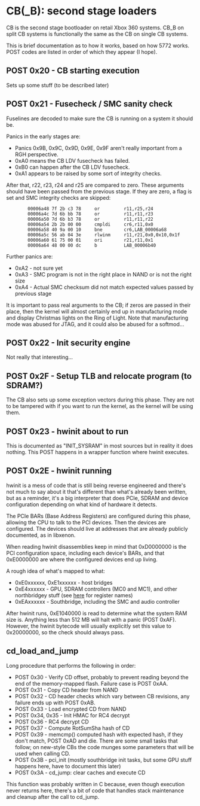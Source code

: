 # CB(_B): second stage loaders

CB is the second stage bootloader on retail Xbox 360 systems.
CB_B on split CB systems is functionally the same as the CB on single CB systems.

This is brief documentation as to how it works, based on how 5772 works.
POST codes are listed in order of which they appear (I hope).

## POST 0x20 - CB starting execution

Sets up some stuff (to be described later)

## POST 0x21 - Fusecheck / SMC sanity check

Fuselines are decoded to make sure the CB is running on a system it should be.

Panics in the early stages are:
- Panics 0x9B, 0x9C, 0x9D, 0x9E, 0x9F aren't really important from a RGH perspective.
- 0xA0 means the CB LDV fusecheck has failed.
- 0xB0 can happen after the CB LDV fusecheck.
- 0xA1 appears to be raised by some sort of integrity checks.

After that, r22, r23, r24 and r25 are compared to zero. These arguments should have been
passed from the previous stage. If they are zero, a flag is set and SMC integrity checks
are skipped:

```
        00006a48 7f 2b c3 78     or         r11,r25,r24
        00006a4c 7d 6b bb 78     or         r11,r11,r23
        00006a50 7d 6b b3 78     or         r11,r11,r22
        00006a54 2b 2b 00 00     cmpldi     cr6,r11,0x0
        00006a58 40 9a 00 10     bne        cr6,LAB_00006a68
        00006a5c 56 ab 04 3e     rlwinm     r11,r21,0x0,0x10,0x1f
        00006a60 61 75 00 01     ori        r21,r11,0x1
        00006a64 48 00 00 dc     b          LAB_00006b40
```

Further panics are:
- 0xA2 - not sure yet
- 0xA3 - SMC program is not in the right place in NAND or is not the right size
- 0xA4 - Actual SMC checksum did not match expected values passed by previous stage

It is important to pass real arguments to the CB; if zeros are passed in their place, then
the kernel will almost certainly end up in manufacturing mode and display Christmas lights
on the Ring of Light. Note that manufacturing mode was abused for JTAG, and it could also
be abused for a softmod...

## POST 0x22 - Init security engine

Not really that interesting...

## POST 0x2F - Setup TLB and relocate program (to SDRAM?)

The CB also sets up some exception vectors during this phase. They are not to be tampered
with if you want to run the kernel, as the kernel will be using them.

## POST 0x23 - hwinit about to run

This is documented as "INIT_SYSRAM" in most sources but in reality it does nothing.
This POST happens in a wrapper function where hwinit executes.

## POST 0x2E - hwinit running

hwinit is a mess of code that is still being reverse engineered and there's not much to
say about it that's different than what's already been written, but as a reminder, it's
a big interpreter that does PCIe, SDRAM and device configuration depending on what kind
of hardware it detects.

The PCIe BARs (Base Address Registers) are configured during this phase, allowing the CPU
to talk to the PCI devices. Then the devices are configured. The devices should live at
addresses that are already publicly documented, as in libxenon.

When reading hwinit disassemblies keep in mind that 0xD0000000 is the PCI configuration
space, including each device's BARs, and that 0xE0000000 are where the configured devices
end up living.

A rough idea of what's mapped to what:
- 0xE0xxxxxx, 0xE1xxxxxx - host bridges
- 0xE4xxxxxx - GPU, SDRAM controllers (MC0 and MC1), and other northbridgey stuff (see [here](https://github.com/xenon-emu/xenon/blob/main/Xenon/Core/XGPU/XenosRegisters.h) for register names)
- 0xEAxxxxxx - Southbridge, including the SMC and audio controller

After hwinit runs, 0xE1040000 is read to determine what the system RAM size is.
Anything less than 512 MB will halt with a panic (POST 0xAF). However, the hwinit
bytecode will usually explicitly set this value to 0x20000000, so the check should
always pass.

## cd_load_and_jump

Long procedure that performs the following in order:

- POST 0x30 - Verify CD offset, probably to prevent reading beyond the end of the memory-mapped flash. Failure
  case is POST 0xAA.
- POST 0x31 - Copy CD header from NAND
- POST 0x32 - CD header checks which vary between CB revisions, any failure ends up with POST 0xAB.
- POST 0x33 - Load encrypted CD from NAND
- POST 0x34, 0x35 - Init HMAC for RC4 decrypt
- POST 0x36 - RC4 decrypt CD
- POST 0x37 - Compute RotSumSha hash of CD
- POST 0x39 - memcmp() computed hash with expected hash, if they don't match, POST 0xAD and die. There are some small
  tasks that follow; on new-style CBs the code munges some parameters that will be used when calling CD.
- POST 0x3B - pci_init (mostly southbridge init tasks, but some GPU stuff happens here, have to document this later)
- POST 0x3A - cd_jump: clear caches and execute CD

This function was probably written in C because, even though execution never returns here, there's a bit of code
that handles stack maintenance and cleanup after the call to cd_jump.


